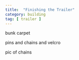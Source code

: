 ```yaml
---
title:  "Finishing the Trailer"
category: building
tag: [ trailer ]
---
```


bunk carpet

pins and chains and velcro

pic of chains
